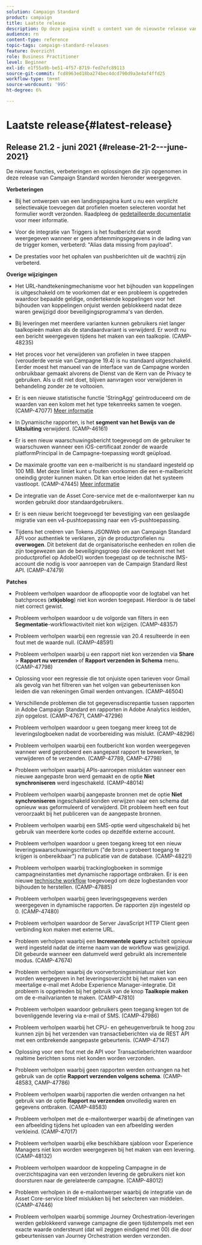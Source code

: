 ```yaml
---
solution: Campaign Standard
product: campaign
title: Laatste release
description: Op deze pagina vindt u content van de nieuwste release van Campaign Standard
audience: rn
content-type: reference
topic-tags: campaign-standard-releases
feature: Overzicht
role: Business Practitioner
level: Beginner
exl-id: e1f55a9b-be51-4f57-8719-fed7efc89113
source-git-commit: fcd8963ed18ba274bec4dcd790d9a3e4af4ffd25
workflow-type: tm+mt
source-wordcount: '995'
ht-degree: 6%

---
```


# Laatste release{#latest-release}

## Release 21.2 - juni 2021 {#release-21-2---june-2021}

De nieuwe functies, verbeteringen en oplossingen die zijn opgenomen in deze release van Campaign Standard worden hieronder weergegeven.

**Verbeteringen**

* Bij het ontwerpen van een landingspagina kunt u nu een verplicht selectievakje toevoegen dat profielen moeten selecteren voordat het formulier wordt verzonden. Raadpleeg de [gedetailleerde documentatie](../../channels/using/managing-landing-page-form-data.md#agreement-checkbox) voor meer informatie.

* Voor de integratie van Triggers is het foutbericht dat wordt weergegeven wanneer er geen afstemmingsgegevens in de lading van de trigger komen, verbeterd: &quot;Alias data missing from payload&quot;.

* De prestaties voor het ophalen van pushberichten uit de wachtrij zijn verbeterd.

**Overige wijzigingen**

* Het URL-handtekeningmechanisme voor het bijhouden van koppelingen is uitgeschakeld om te voorkomen dat er een probleem is opgetreden waardoor bepaalde geldige, ondertekende koppelingen voor het bijhouden van koppelingen onjuist werden geblokkeerd nadat deze waren gewijzigd door beveiligingsprogramma&#39;s van derden.

* Bij leveringen met meerdere varianten kunnen gebruikers niet langer taalkopieën maken als de standaardvariant is verwijderd. Er wordt nu een bericht weergegeven tijdens het maken van een taalkopie. (CAMP-48235)

* Het proces voor het verwijderen van profielen in twee stappen (verouderde versie van Campagne 19.4) is nu standaard uitgeschakeld. Eerder moest het manueel van de interface van de Campagne worden onbruikbaar gemaakt alvorens de Dienst van de Kern van de Privacy te gebruiken. Als u dit niet doet, blijven aanvragen voor verwijderen in behandeling zonder ze te voltooien.

* Er is een nieuwe statistische functie &#39;StringAgg&#39; geïntroduceerd om de waarden van een kolom met het type tekenreeks samen te voegen. (CAMP-47077) [Meer informatie](../../automating/using/list-of-functions.md#aggregates)

* In Dynamische rapporten, is het **segment van het Bewijs van de Uitsluiting** verwijderd. (CAMP-46161)

* Er is een nieuw waarschuwingsbericht toegevoegd om de gebruiker te waarschuwen wanneer een iOS-certificaat zonder de waarde platformPrincipal in de Campagne-toepassing wordt geüpload.

* De maximale grootte van een e-mailbericht is nu standaard ingesteld op 100 MB. Met deze limiet kunt u fouten voorkomen die een e-mailbericht oneindig groter kunnen maken. Dit kan ertoe leiden dat het systeem vastloopt. (CAMP-47445) [Meer informatie](../../sending/using/design-and-personalize.md#email-size)

* De integratie van de Asset Core-service met de e-mailontwerper kan nu worden gebruikt door standaardgebruikers.

* Er is een nieuw bericht toegevoegd ter bevestiging van een geslaagde migratie van een v4-pushtoepassing naar een v5-pushtoepassing.

* Tijdens het creëren van Tokens JSONWeb om aan Campaign Standard API voor authentiek te verklaren, zijn de productprofielen nu **overwogen**. Dit betekent dat de organisatorische eenheden en rollen die zijn toegewezen aan de beveiligingsgroep (die overeenkomt met het productprofiel op AdobeIO) worden toegepast op de technische IMS-account die nodig is voor aanroepen van de Campaign Standard Rest API. (CAMP-47479)

**Patches**

* Probleem verholpen waardoor de afloopoptie voor de logtabel van het batchproces (**xtkjoblog**) niet kon worden toegepast. Hierdoor is de tabel niet correct gewist.

* Probleem verholpen waardoor u de volgorde van filters in een **Segmentatie**-workflowactiviteit niet kon wijzigen. (CAMP-48357)

* Probleem verholpen waarbij een regressie van 20.4 resulteerde in een fout met de waarde null. (CAMP-48591)

* Probleem verholpen waarbij u een rapport niet kon verzenden via **Share** > **Rapport nu verzenden** of **Rapport verzenden in Schema** menu. (CAMP-47798)

* Oplossing voor een regressie die tot onjuiste open tarieven voor Gmail als gevolg van het filtreren van het volgen van gebeurtenissen kon leiden die van rekeningen Gmail werden ontvangen. (CAMP-46504)

* Verschillende problemen die tot gegevensdiscrepantie tussen rapporten in Adobe Campaign Standard en rapporten in Adobe Analytics leidden, zijn opgelost. (CAMP-47671, CAMP-47296)

* Probleem verholpen waardoor u geen toegang meer kreeg tot de leveringslogboeken nadat de voorbereiding was mislukt. (CAMP-48296)

* Probleem verholpen waarbij een foutbericht kon worden weergegeven wanneer werd geprobeerd een aangepast rapport te bewerken, te verwijderen of te verzenden. (CAMP-47789, CAMP-47798)

* Probleem verholpen waarbij APIs-aanroepen mislukten wanneer een nieuwe aangepaste bron werd gemaakt en de optie **Niet synchroniseren** werd ingeschakeld. (CAMP-48014)

* Probleem verholpen waarbij aangepaste bronnen met de optie **Niet synchroniseren** ingeschakeld konden verwijzen naar een schema dat opnieuw was geformuleerd of verwijderd. Dit probleem heeft een fout veroorzaakt bij het publiceren van de aangepaste bronnen.

* Probleem verholpen waarbij een SMS-optie werd uitgeschakeld bij het gebruik van meerdere korte codes op dezelfde externe account.

* Probleem verholpen waardoor u geen toegang kreeg tot een nieuw leveringswaarschuwingscriterium (&quot;de bron u probeert toegang te krijgen is onbereikbaar&quot;) na publicatie van de database. (CAMP-48221)

* Probleem verholpen waarbij trackinglogboeken in sommige campagneinstanties met dynamische rapportage ontbraken. Er is een nieuwe [technische workflow](../../administration/using/technical-workflows.md) toegevoegd om deze logbestanden voor bijhouden te herstellen. (CAMP-47885)

* Probleem verholpen waarbij geen leveringsgegevens werden weergegeven in dynamische rapporten. De rapporten zijn ingesteld op 0. (CAMP-47480)

* Probleem verholpen waardoor de Server JavaScript HTTP Client geen verbinding kon maken met externe URL.

* Probleem verholpen waarbij een **Incrementele query** activiteit opnieuw werd ingesteld nadat de interne naam van de workflow was gewijzigd. Dit gebeurde wanneer een datumveld werd gebruikt als incrementele modus. (CAMP-47674)

* Probleem verholpen waarbij de voorvertoningsminiatuur niet kon worden weergegeven in het leveringsoverzicht bij het maken van een meertalige e-mail met Adobe Experience Manager-integratie. Dit probleem is opgetreden bij het gebruik van de knop **Taalkopie maken** om de e-mailvarianten te maken. (CAMP-47810)

* Probleem verholpen waardoor gebruikers geen toegang kregen tot de bovenliggende levering via e-mail of SMS. (CAMP-47986)

* Probleem verholpen waarbij het CPU- en geheugenverbruik te hoog zou kunnen zijn bij het verzenden van transactieberichten via de REST API met een ontbrekende aangepaste gebeurtenis. (CAMP-47147)

* Oplossing voor een fout met de API voor Transactieberichten waardoor realtime berichten soms niet konden worden verzonden.

* Probleem verholpen waarbij geen rapporten werden ontvangen na het gebruik van de optie **Rapport verzenden volgens schema**. (CAMP-48583, CAMP-47786)

* Probleem verholpen waarbij rapporten die werden ontvangen na het gebruik van de optie **Rapport nu verzenden** onvolledig waren en gegevens ontbraken. (CAMP-48583)

* Probleem verholpen met de e-mailontwerper waarbij de afmetingen van een afbeelding tijdens het uploaden van een afbeelding werden verkleind. (CAMP-47017)

* Probleem verholpen waarbij elke beschikbare sjabloon voor Experience Managers niet kon worden weergegeven bij het maken van een levering. (CAMP-48132)

* Probleem verholpen waardoor de koppeling Campagne in de overzichtspagina van een verzonden levering de gebruikers niet kon doorsturen naar de gerelateerde campagne. (CAMP-48012)

* Probleem verholpen in de e-mailontwerper waarbij de integratie van de Asset Core-service bleef mislukken bij het selecteren van middelen. (CAMP-47446)

* Probleem verholpen waarbij sommige Journey Orchestration-leveringen werden geblokkeerd vanwege campagne die geen tijdstempels met een exacte waarde ondersteunt (dat wil zeggen eindigend met 00) die door gebeurtenissen van Journey Orchestration werden verzonden.
